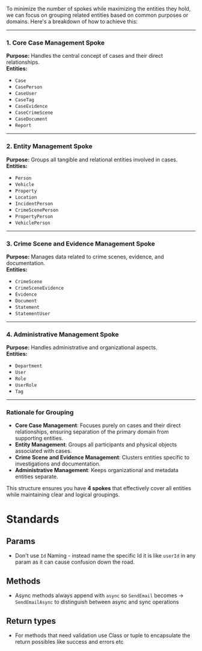 To minimize the number of spokes while maximizing the entities they hold, we can focus on grouping related entities based on common purposes or domains. Here's a breakdown of how to achieve this:

---

### **1. Core Case Management Spoke**
**Purpose:** Handles the central concept of cases and their direct relationships.  
**Entities:**
- `Case`
- `CasePerson`
- `CaseUser`
- `CaseTag`
- `CaseEvidence`
- `CaseCrimeScene`
- `CaseDocument`
- `Report`

---

### **2. Entity Management Spoke**
**Purpose:** Groups all tangible and relational entities involved in cases.  
**Entities:**
- `Person`
- `Vehicle`
- `Property`
- `Location`
- `IncidentPerson`
- `CrimeScenePerson`
- `PropertyPerson`
- `VehiclePerson`

---

### **3. Crime Scene and Evidence Management Spoke**
**Purpose:** Manages data related to crime scenes, evidence, and documentation.  
**Entities:**
- `CrimeScene`
- `CrimeSceneEvidence`
- `Evidence`
- `Document`
- `Statement`
- `StatementUser`

---

### **4. Administrative Management Spoke**
**Purpose:** Handles administrative and organizational aspects.  
**Entities:**
- `Department`
- `User`
- `Role`
- `UserRole`
- `Tag`

---

### **Rationale for Grouping**
- **Core Case Management**: Focuses purely on cases and their direct relationships, ensuring separation of the primary domain from supporting entities.
- **Entity Management**: Groups all participants and physical objects associated with cases.
- **Crime Scene and Evidence Management**: Clusters entities specific to investigations and documentation.
- **Administrative Management**: Keeps organizational and metadata entities separate.

This structure ensures you have **4 spokes** that effectively cover all entities while maintaining clear and logical groupings.



# Standards 

## Params

- Don't use `Id` Naming - instead name the specific Id it is like `userId` in any param as it can cause confusion down the road.

## Methods

- Async methods always append with `async` so `SendEmail` becomes -> `SendEmailAsync` to distinguish between async and sync operations

## Return types

- For methods that need validation use Class or tuple to encapsulate the return possibles like success and errors etc
